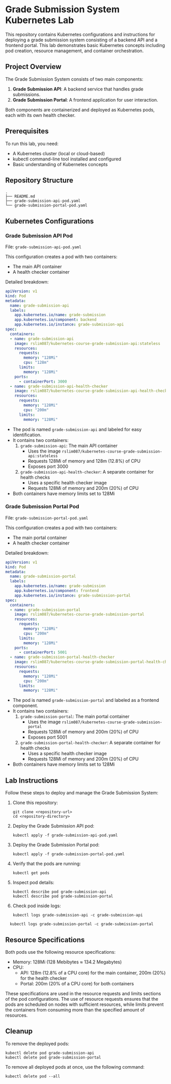 # Grade Submission System Kubernetes Lab

This repository contains Kubernetes configurations and instructions for deploying a grade submission system consisting of a backend API and a frontend portal. This lab demonstrates basic Kubernetes concepts including pod creation, resource management, and container orchestration.

## Project Overview

The Grade Submission System consists of two main components:

1. **Grade Submission API**: A backend service that handles grade submissions.
2. **Grade Submission Portal**: A frontend application for user interaction.

Both components are containerized and deployed as Kubernetes pods, each with its own health checker.

## Prerequisites

To run this lab, you need:

- A Kubernetes cluster (local or cloud-based)
- kubectl command-line tool installed and configured
- Basic understanding of Kubernetes concepts

## Repository Structure

```
.
├── README.md
├── grade-submission-api-pod.yaml
└── grade-submission-portal-pod.yaml
```

## Kubernetes Configurations

### Grade Submission API Pod

File: `grade-submission-api-pod.yaml`

This configuration creates a pod with two containers:
- The main API container
- A health checker container

Detailed breakdown:

```yaml
apiVersion: v1
kind: Pod
metadata:
  name: grade-submission-api
  labels:
    app.kubernetes.io/name: grade-submission
    app.kubernetes.io/component: backend
    app.kubernetes.io/instance: grade-submission-api
spec:
  containers:
  - name: grade-submission-api
    image: rslim087/kubernetes-course-grade-submission-api:stateless
    resources:
      requests:
        memory: "128Mi"
        cpu: "128m"
      limits:
        memory: "128Mi"
    ports:
      - containerPort: 3000
  - name: grade-submission-api-health-checker
    image: rslim087/kubernetes-course-grade-submission-api-health-checker
    resources:
      requests:
        memory: "128Mi"
        cpu: "200m"
      limits:
        memory: "128Mi"
```

- The pod is named `grade-submission-api` and labeled for easy identification.
- It contains two containers:
  1. `grade-submission-api`: The main API container
     - Uses the image `rslim087/kubernetes-course-grade-submission-api:stateless`
     - Requests 128Mi of memory and 128m (12.8%) of CPU
     - Exposes port 3000
  2. `grade-submission-api-health-checker`: A separate container for health checks
     - Uses a specific health checker image
     - Requests 128Mi of memory and 200m (20%) of CPU
- Both containers have memory limits set to 128Mi

### Grade Submission Portal Pod

File: `grade-submission-portal-pod.yaml`

This configuration creates a pod with two containers:
- The main portal container
- A health checker container

Detailed breakdown:

```yaml
apiVersion: v1
kind: Pod
metadata:
  name: grade-submission-portal
  labels:
    app.kubernetes.io/name: grade-submission
    app.kubernetes.io/component: frontend
    app.kubernetes.io/instance: grade-submission-portal
spec:
  containers:
  - name: grade-submission-portal
    image: rslim087/kubernetes-course-grade-submission-portal
    resources:
      requests:
        memory: "128Mi"
        cpu: "200m"
      limits:
        memory: "128Mi"
    ports:
      - containerPort: 5001  
  - name: grade-submission-portal-health-checker
    image: rslim087/kubernetes-course-grade-submission-portal-health-checker
    resources:
      requests:
        memory: "128Mi"
        cpu: "200m"
      limits:
        memory: "128Mi"
```

- The pod is named `grade-submission-portal` and labeled as a frontend component.
- It contains two containers:
  1. `grade-submission-portal`: The main portal container
     - Uses the image `rslim087/kubernetes-course-grade-submission-portal`
     - Requests 128Mi of memory and 200m (20%) of CPU
     - Exposes port 5001
  2. `grade-submission-portal-health-checker`: A separate container for health checks
     - Uses a specific health checker image
     - Requests 128Mi of memory and 200m (20%) of CPU
- Both containers have memory limits set to 128Mi

## Lab Instructions

Follow these steps to deploy and manage the Grade Submission System:

1. Clone this repository:
   ```
   git clone <repository-url>
   cd <repository-directory>
   ```

2. Deploy the Grade Submission API pod:
   ```
   kubectl apply -f grade-submission-api-pod.yaml
   ```

3. Deploy the Grade Submission Portal pod:
   ```
   kubectl apply -f grade-submission-portal-pod.yaml
   ```

4. Verify that the pods are running:
   ```
   kubectl get pods
   ```

5. Inspect pod details:
   ```
   kubectl describe pod grade-submission-api
   kubectl describe pod grade-submission-portal
   ```

6. Check pod inside logs:
   
   ```
   kubectl logs grade-submission-api -c grade-submission-api
   ```

 ```
   kubectl logs grade-submission-portal -c grade-submission-portal
 ```



## Resource Specifications

Both pods use the following resource specifications:

- Memory: 128Mi (128 Mebibytes ≈ 134.2 Megabytes)
- CPU: 
  - API: 128m (12.8% of a CPU core) for the main container, 200m (20%) for the health checker
  - Portal: 200m (20% of a CPU core) for both containers

These specifications are used in the resource requests and limits sections of the pod configurations. The use of resource requests ensures that the pods are scheduled on nodes with sufficient resources, while limits prevent the containers from consuming more than the specified amount of resources.

## Cleanup

To remove the deployed pods:

```
kubectl delete pod grade-submission-api
kubectl delete pod grade-submission-portal
```


To remove all deployed pods at once, use the following command:

```
kubectl delete pod --all
```